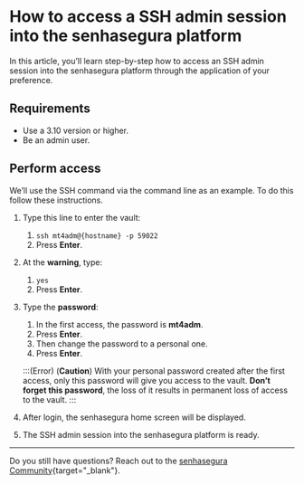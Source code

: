 # How to access a SSH admin session into the senhasegura platform

In this article, you’ll learn step-by-step how to access an SSH admin session into the senhasegura platform through the application of your preference.

## Requirements

* Use a 3.10 version or higher.
* Be an admin user.

## Perform access 

We’ll use the SSH command via the command line as an example. To do this follow these instructions.

1. Type this line to enter the vault:
    1. `ssh mt4adm@{hostname} -p 59022`
    2. Press **Enter**.
2. At the **warning**, type:
    1. `yes`
    2. Press **Enter**.
3. Type the **password**:
    1. In the first access, the password is **mt4adm**.
    2. Press **Enter**.
    3. Then change the password to a personal one.
    4. Press **Enter**.
    
    :::(Error) (**Caution**)
    With your personal password created after the first access, only this password will give you access to the vault. **Don’t forget this password**, the loss of it results in permanent loss of access to the vault.
    :::
    
6. After login, the senhasegura home screen will be displayed.
7. The SSH admin session into the senhasegura platform is ready.

***

Do you still have questions? Reach out to the [senhasegura Community](https://community.senhasegura.io/){target="_blank"}.